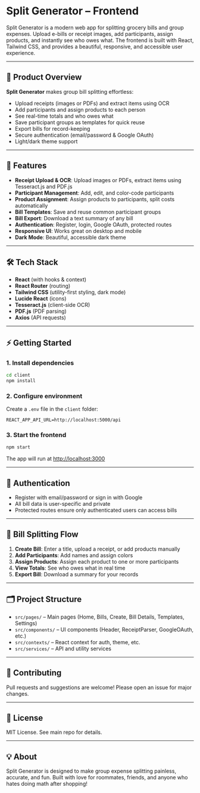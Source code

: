 # Split Generator – Frontend

Split Generator is a modern web app for splitting grocery bills and group expenses. Upload e-bills or receipt images, add participants, assign products, and instantly see who owes what. The frontend is built with React, Tailwind CSS, and provides a beautiful, responsive, and accessible user experience.

---

## 🌟 Product Overview

**Split Generator** makes group bill splitting effortless:
- Upload receipts (images or PDFs) and extract items using OCR
- Add participants and assign products to each person
- See real-time totals and who owes what
- Save participant groups as templates for quick reuse
- Export bills for record-keeping
- Secure authentication (email/password & Google OAuth)
- Light/dark theme support

---

## 🚀 Features

- **Receipt Upload & OCR**: Upload images or PDFs, extract items using Tesseract.js and PDF.js
- **Participant Management**: Add, edit, and color-code participants
- **Product Assignment**: Assign products to participants, split costs automatically
- **Bill Templates**: Save and reuse common participant groups
- **Bill Export**: Download a text summary of any bill
- **Authentication**: Register, login, Google OAuth, protected routes
- **Responsive UI**: Works great on desktop and mobile
- **Dark Mode**: Beautiful, accessible dark theme

---

## 🛠️ Tech Stack

- **React** (with hooks & context)
- **React Router** (routing)
- **Tailwind CSS** (utility-first styling, dark mode)
- **Lucide React** (icons)
- **Tesseract.js** (client-side OCR)
- **PDF.js** (PDF parsing)
- **Axios** (API requests)

---

## ⚡ Getting Started

### 1. Install dependencies
```bash
cd client
npm install
```

### 2. Configure environment
Create a `.env` file in the `client` folder:
```
REACT_APP_API_URL=http://localhost:5000/api
```

### 3. Start the frontend
```bash
npm start
```
The app will run at [http://localhost:3000](http://localhost:3000)

---

## 🔑 Authentication
- Register with email/password or sign in with Google
- All bill data is user-specific and private
- Protected routes ensure only authenticated users can access bills

---

## 🧾 Bill Splitting Flow
1. **Create Bill**: Enter a title, upload a receipt, or add products manually
2. **Add Participants**: Add names and assign colors
3. **Assign Products**: Assign each product to one or more participants
4. **View Totals**: See who owes what in real time
5. **Export Bill**: Download a summary for your records

---

## 🗂️ Project Structure
- `src/pages/` – Main pages (Home, Bills, Create, Bill Details, Templates, Settings)
- `src/components/` – UI components (Header, ReceiptParser, GoogleOAuth, etc.)
- `src/contexts/` – React context for auth, theme, etc.
- `src/services/` – API and utility services

---

## 🤝 Contributing
Pull requests and suggestions are welcome! Please open an issue for major changes.

---

## 📄 License
MIT License. See main repo for details.

---

## 💡 About
Split Generator is designed to make group expense splitting painless, accurate, and fun. Built with love for roommates, friends, and anyone who hates doing math after shopping!
